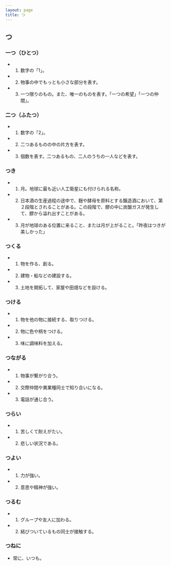 ```yaml
---
layout: page
title: つ
---
```

## つ

### 一つ（ひとつ）
- 1. 数字の「1」。
- 2. 物事の中でもっとも小さな部分を表す。
- 3. 一つ限りのもの。また、唯一のものを表す。「一つの希望」「一つの仲間」。

### 二つ（ふたつ）
- 1. 数字の「2」。
- 2. 二つあるものの中の片方を表す。
- 3. 個数を表す。二つあるもの、二人のうちの一人などを表す。

### つき
- 1. 月。地球に最も近い人工衛星にも付けられる名称。
- 2. 日本酒の生産過程の途中で、麹や酵母を原料とする醸造酒において、第２段階とされることがある。この段階で、醪の中に炭酸ガスが発生して、醪から溢れ出すことがある。
- 3. 月が地球のある位置に来ること、または月が上がること。「昨夜はつきが美しかった」

### つくる
- 1. 物を作る、創る。
- 2. 建物・船などの建設する。
- 3. 土地を開拓して、家屋や田畑などを設ける。

### つける
- 1. 物を他の物に接続する、取りつける。
- 2. 物に色や柄をつける。
- 3. 味に調味料を加える。

### つながる
- 1. 物事が繋がり合う。
- 2. 交際仲間や異業種同士で知り合いになる。
- 3. 電話が通じ合う。

### つらい
- 1. 苦しくて耐えがたい。
- 2. 悲しい状況である。

### つよい
- 1. 力が強い。
- 2. 意思や精神が強い。

### つるむ
- 1. グループや友人に加わる。
- 2. 結びついているもの同士が接触する。

### つねに
- 常に、いつも。